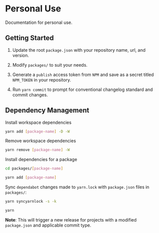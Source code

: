 # Personal Use

Documentation for personal use.

## Getting Started

1. Update the root `package.json` with your repository name, url, and version.

2. Modify `packages/` to suit your needs.

3. Generate a `publish` access token from `NPM` and save as a secret titled `NPM_TOKEN` in your repository.

4. Run `yarn commit` to prompt for conventional changelog standard and commit changes.

## Dependency Management

Install workspace dependencies

```bash
yarn add [package-name] -D -W
```

Remove workspace dependencies

```bash
yarn remove [package-name] -W
```

Install dependencies for a package

```bash
cd packages/[package-name]
```

```bash
yarn add [package-name]
```

Sync `dependabot` changes made to `yarn.lock` with `package.json` files in `packages/`:

```bash
yarn syncyarnlock -s -k
```

```bash
yarn
```

**Note**: This will trigger a new release for projects with a modified `package.json` and applicable commit type.
